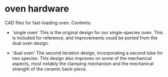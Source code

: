 # oven hardware

CAD files for fast-loading oven.
Contents:

- 'single oven'
This is the original design for our single-species oven. This is included for reference, and improvements could be ported from the dual oven design.

- 'dual oven'
The second iteration design, incorporating a second tube for two species.
This design also improves on some of the mechanical aspects, most notably the clamping mechanism and the mechanical strength of the ceramic back-piece.

